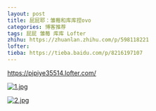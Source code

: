 ```yaml
---
layout: post
title: 屁屁耶：雏莓和库库捏ovo
categories: 博客推荐
tags: 屁屁 雏莓 库库 Lofter
zhihu: https://zhuanlan.zhihu.com/p/598118221
lofter: 
tieba: https://tieba.baidu.com/p/8216197107
---
```


<https://pipiye35514.lofter.com/>

[![1.jpg](https://s2.loli.net/2023/01/10/GCoE1yuPOMTNzJU.jpg)](https://pipiye35514.lofter.com/post/766d8b0c_2b7d90e80)

[![2.jpg](https://s2.loli.net/2023/01/10/e8sg6D2i1oup7da.jpg)](https://pipiye35514.lofter.com/post/766d8b0c_2b7d90e80)